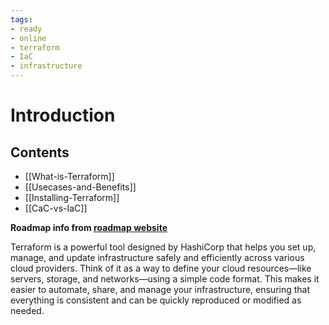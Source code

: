 ```yaml
---
tags:
- ready
- online
- terraform
- IaC
- infrastructure
---
```


# Introduction

## Contents

- [[What-is-Terraform]]
- [[Usecases-and-Benefits]]
- [[Installing-Terraform]]
- [[CaC-vs-IaC]]

__Roadmap info from [roadmap website](https://roadmap.sh/terraform/introduction@GlIXmCuvR_C81RMeMM1Kz)__

Terraform is a powerful tool designed by HashiCorp that helps you set up, manage, and update infrastructure safely and efficiently across various cloud providers. Think of it as a way to define your cloud resources—like servers, storage, and networks—using a simple code format. This makes it easier to automate, share, and manage your infrastructure, ensuring that everything is consistent and can be quickly reproduced or modified as needed.
